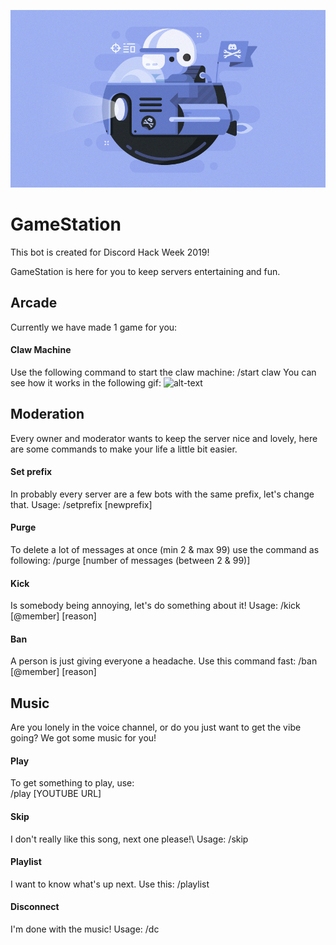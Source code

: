 ![alt-text](https://github.com/broodroosterdev/hackweek/blob/master/pictures/hack_wump_ship.png "Discord Hack Week 2019")

# GameStation
This bot is created for Discord Hack Week 2019!

GameStation is here for you to keep servers entertaining and fun.

## Arcade
Currently we have made 1 game for you:
#### Claw Machine
Use the following command to start the claw machine: /start claw
You can see how it works in the following gif:
![alt-text](https://github.com/broodroosterdev/hackweek/blob/master/pictures/claw.gif "Claw Gif")

## Moderation
Every owner and moderator wants to keep the server nice and lovely, here are some commands to make your life a little bit easier.
#### Set prefix
In probably every server are a few bots with the same prefix, let's change that. 
Usage: /setprefix [newprefix]
#### Purge
To delete a lot of messages at once (min 2 & max 99) use the command as following: 
/purge [number of messages (between 2 & 99)]
#### Kick
Is somebody being annoying, let's do something about it! Usage: 
/kick [@member] [reason]
#### Ban
A person is just giving everyone a headache. Use this command fast: 
/ban [@member] [reason]

## Music
Are you lonely in the voice channel, or do you just want to get the vibe going? We got some music for you!
#### Play
To get something to play, use:\
/play [YOUTUBE URL]
#### Skip
I don't really like this song, next one please!\ 
Usage: /skip
#### Playlist
I want to know what's up next. 
Use this: /playlist
#### Disconnect
I'm done with the music! 
Usage: /dc